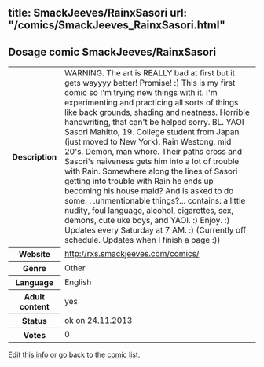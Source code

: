 title: SmackJeeves/RainxSasori
url: "/comics/SmackJeeves_RainxSasori.html"
---
Dosage comic SmackJeeves/RainxSasori
-----------------------------------------

<p id="msg"></p>
<script type="text/javascript">
if (window.location.search === '?edit_info_mail=sent_ok') {
  var elem = document.getElementById("msg");
  elem.innerHTML = 'Edited information sucessfully sent for review, which is usually done daily. Thanks!';
  elem.className = 'ok';
}
</script>
<table class="comicinfo">
<tr>
<th>Description</th><td>WARNING. The art is REALLY bad at first but it gets wayyyy better! Promise! :) This is my first comic so I'm trying new things with it. I'm experimenting and practicing all sorts of things like back grounds, shading and neatness. Horrible handwriting, that can't be helped sorry. BL. YAOI Sasori Mahitto, 19. College student from Japan (just moved to New York). Rain Westong, mid 20's. Demon, man whore. Their paths cross and Sasori's naiveness gets him into a lot of trouble with Rain. Somewhere along the lines of Sasori getting into trouble with Rain he ends up becoming his house maid? And is asked to do some. . .unmentionable things?... contains: a little nudity, foul language, alcohol, cigarettes, sex, demons, cute uke boys, and YAOI. :) Enjoy. :) Updates every Saturday at 7 AM. :) (Currently off schedule. Updates when I finish a page :))</td>
</tr>
<tr>
<th>Website</th><td><a href="http://rxs.smackjeeves.com/comics/">http://rxs.smackjeeves.com/comics/</a></td>
</tr>
<tr>
<th>Genre</th><td>Other</td>
</tr>
<tr>
<th>Language</th><td>English</td>
</tr>
<tr>
<th>Adult content</th><td>yes</td>
</tr>
<tr>
<th>Status</th><td>ok on 24.11.2013</td>
</tr>
<tr>
<th>Votes</th><td>0</td>
</tr>
</table>

[Edit this info](SmackJeeves_RainxSasori_edit.html) or go back to the [comic list](../comic-index.html).
